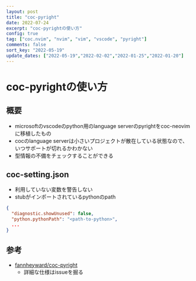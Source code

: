 ```yaml
---
layout: post
title: "coc-pyright"
date: 2022-07-24
excerpt: "coc-pyrightの使い方"
config: true
tag: ["coc.nvim", "nvim", "vim", "vscode", "pyright"]
comments: false
sort_key: "2022-05-19"
update_dates: ["2022-05-19","2022-02-02","2022-01-25","2022-01-20"]
---
```


# coc-pyrightの使い方

## 概要
 - microsoftのvscodeのpython用のlanguage serverのpyrightをcoc-neovimに移植したもの
 - cocのlanguage serverは小さいプロジェクトが散在している状態なので、いつサポートが切れるかわかない
 - 型情報の不備をチェックすることができる

## coc-setting.json
 - 利用していない変数を警告しない
 - stubがインポートされているpythonのpath

```json
{
  "diagnostic.showUnused": false,
  "python.pythonPath": "<path-to-python>",
  ...
}
```

## 参考
 - [fannheyward/coc-pyright](https://github.com/fannheyward/coc-pyright)
   - 詳細な仕様はissueを掘る


